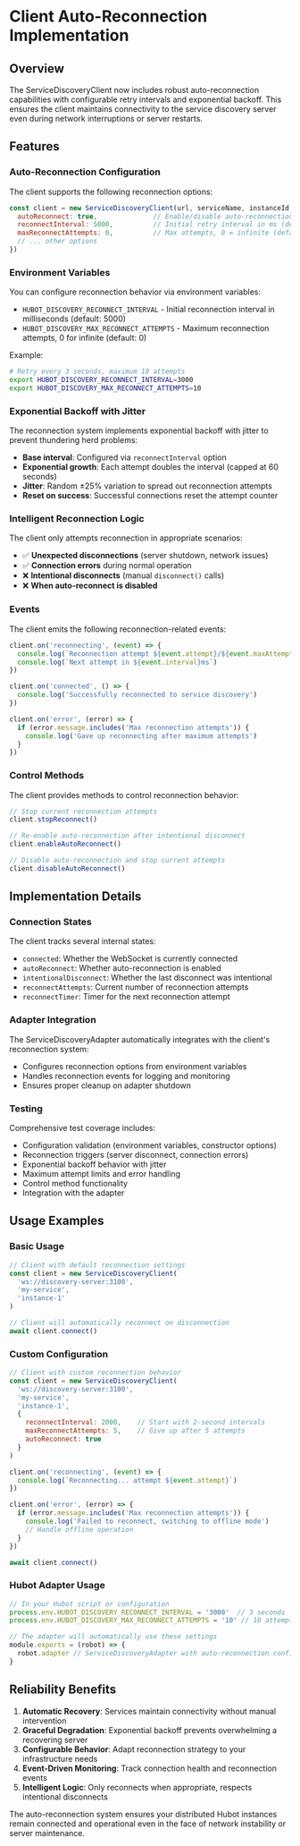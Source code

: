 # Client Auto-Reconnection Implementation

## Overview

The ServiceDiscoveryClient now includes robust auto-reconnection capabilities with configurable retry intervals and exponential backoff. This ensures the client maintains connectivity to the service discovery server even during network interruptions or server restarts.

## Features

### Auto-Reconnection Configuration

The client supports the following reconnection options:

```javascript
const client = new ServiceDiscoveryClient(url, serviceName, instanceId, {
  autoReconnect: true,              // Enable/disable auto-reconnection (default: true)
  reconnectInterval: 5000,          // Initial retry interval in ms (default: 5000)
  maxReconnectAttempts: 0,          // Max attempts, 0 = infinite (default: 0)
  // ... other options
})
```

### Environment Variables

You can configure reconnection behavior via environment variables:

- `HUBOT_DISCOVERY_RECONNECT_INTERVAL` - Initial reconnection interval in milliseconds (default: 5000)
- `HUBOT_DISCOVERY_MAX_RECONNECT_ATTEMPTS` - Maximum reconnection attempts, 0 for infinite (default: 0)

Example:
```bash
# Retry every 3 seconds, maximum 10 attempts
export HUBOT_DISCOVERY_RECONNECT_INTERVAL=3000
export HUBOT_DISCOVERY_MAX_RECONNECT_ATTEMPTS=10
```

### Exponential Backoff with Jitter

The reconnection system implements exponential backoff with jitter to prevent thundering herd problems:

- **Base interval**: Configured via `reconnectInterval` option
- **Exponential growth**: Each attempt doubles the interval (capped at 60 seconds)
- **Jitter**: Random ±25% variation to spread out reconnection attempts
- **Reset on success**: Successful connections reset the attempt counter

### Intelligent Reconnection Logic

The client only attempts reconnection in appropriate scenarios:

- ✅ **Unexpected disconnections** (server shutdown, network issues)
- ✅ **Connection errors** during normal operation
- ❌ **Intentional disconnects** (manual `disconnect()` calls)
- ❌ **When auto-reconnect is disabled**

### Events

The client emits the following reconnection-related events:

```javascript
client.on('reconnecting', (event) => {
  console.log(`Reconnection attempt ${event.attempt}/${event.maxAttempts}`)
  console.log(`Next attempt in ${event.interval}ms`)
})

client.on('connected', () => {
  console.log('Successfully reconnected to service discovery')
})

client.on('error', (error) => {
  if (error.message.includes('Max reconnection attempts')) {
    console.log('Gave up reconnecting after maximum attempts')
  }
})
```

### Control Methods

The client provides methods to control reconnection behavior:

```javascript
// Stop current reconnection attempts
client.stopReconnect()

// Re-enable auto-reconnection after intentional disconnect
client.enableAutoReconnect()

// Disable auto-reconnection and stop current attempts
client.disableAutoReconnect()
```

## Implementation Details

### Connection States

The client tracks several internal states:

- `connected`: Whether the WebSocket is currently connected
- `autoReconnect`: Whether auto-reconnection is enabled
- `intentionalDisconnect`: Whether the last disconnect was intentional
- `reconnectAttempts`: Current number of reconnection attempts
- `reconnectTimer`: Timer for the next reconnection attempt

### Adapter Integration

The ServiceDiscoveryAdapter automatically integrates with the client's reconnection system:

- Configures reconnection options from environment variables
- Handles reconnection events for logging and monitoring
- Ensures proper cleanup on adapter shutdown

### Testing

Comprehensive test coverage includes:

- Configuration validation (environment variables, constructor options)
- Reconnection triggers (server disconnect, connection errors)
- Exponential backoff behavior with jitter
- Maximum attempt limits and error handling
- Control method functionality
- Integration with the adapter

## Usage Examples

### Basic Usage

```javascript
// Client with default reconnection settings
const client = new ServiceDiscoveryClient(
  'ws://discovery-server:3100',
  'my-service',
  'instance-1'
)

// Client will automatically reconnect on disconnection
await client.connect()
```

### Custom Configuration

```javascript
// Client with custom reconnection behavior
const client = new ServiceDiscoveryClient(
  'ws://discovery-server:3100',
  'my-service',
  'instance-1',
  {
    reconnectInterval: 2000,    // Start with 2-second intervals
    maxReconnectAttempts: 5,    // Give up after 5 attempts
    autoReconnect: true
  }
)

client.on('reconnecting', (event) => {
  console.log(`Reconnecting... attempt ${event.attempt}`)
})

client.on('error', (error) => {
  if (error.message.includes('Max reconnection attempts')) {
    console.log('Failed to reconnect, switching to offline mode')
    // Handle offline operation
  }
})

await client.connect()
```

### Hubot Adapter Usage

```javascript
// In your Hubot script or configuration
process.env.HUBOT_DISCOVERY_RECONNECT_INTERVAL = '3000'  // 3 seconds
process.env.HUBOT_DISCOVERY_MAX_RECONNECT_ATTEMPTS = '10' // 10 attempts

// The adapter will automatically use these settings
module.exports = (robot) => {
  robot.adapter // ServiceDiscoveryAdapter with auto-reconnection configured
}
```

## Reliability Benefits

1. **Automatic Recovery**: Services maintain connectivity without manual intervention
2. **Graceful Degradation**: Exponential backoff prevents overwhelming a recovering server
3. **Configurable Behavior**: Adapt reconnection strategy to your infrastructure needs
4. **Event-Driven Monitoring**: Track connection health and reconnection events
5. **Intelligent Logic**: Only reconnects when appropriate, respects intentional disconnects

The auto-reconnection system ensures your distributed Hubot instances remain connected and operational even in the face of network instability or server maintenance.
